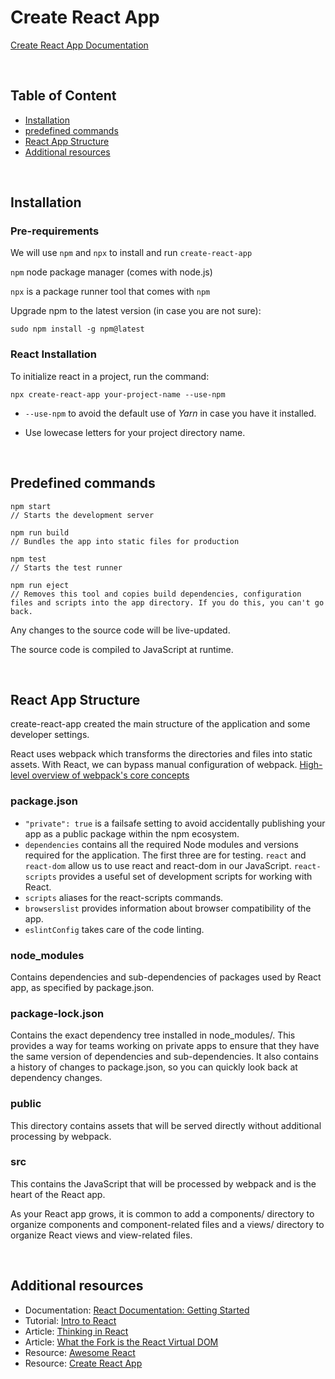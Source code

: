 # **Create React App**

[Create React App Documentation](https://create-react-app.dev/)

<br>

## **Table of Content**

- [Installation](#installation)
- [predefined commands](#pre-requirements)
- [React App Structure](#react-app-structure)
- [Additional resources](#additional-resources)

<br>

## **Installation**

### **Pre-requirements**

We will use `npm` and `npx` to install and run `create-react-app`

`npm` node package manager (comes with node.js)

`npx` is a package runner tool that comes with `npm`

Upgrade npm to the latest version (in case you are not sure):

```
sudo npm install -g npm@latest
```

### **React Installation**

To initialize react in a project, run the command:

```
npx create-react-app your-project-name --use-npm
```

- `--use-npm` to avoid the default use of _Yarn_ in case you have it installed.

- Use lowecase letters for your project directory name.

<br>

## **Predefined commands**

```JSX
npm start
// Starts the development server

npm run build
// Bundles the app into static files for production

npm test
// Starts the test runner

npm run eject
// Removes this tool and copies build dependencies, configuration files and scripts into the app directory. If you do this, you can't go back.
```

Any changes to the source code will be live-updated.

The source code is compiled to JavaScript at runtime.

<br>

## **React App Structure**

create-react-app created the main structure of the application and some developer settings.

React uses webpack which transforms the directories and files into static assets. With React, we can bypass manual configuration of webpack. [High-level overview of webpack's core concepts](https://webpack.js.org/concepts/)

### **package.json**

- `"private": true` is a failsafe setting to avoid accidentally publishing your app as a public package within the npm ecosystem.
- `dependencies` contains all the required Node modules and versions required for the application. The first three are for testing. `react` and `react-dom` allow us to use react and react-dom in our JavaScript. `react-scripts` provides a useful set of development scripts for working with React.
- `scripts` aliases for the react-scripts commands.
- `browserslist` provides information about browser compatibility of the app.
- `eslintConfig` takes care of the code linting.

### **node_modules**

Contains dependencies and sub-dependencies of packages used by React app, as specified by package.json.

### **package-lock.json**

Contains the exact dependency tree installed in node_modules/. This provides a way for teams working on private apps to ensure that they have the same version of dependencies and sub-dependencies. It also contains a history of changes to package.json, so you can quickly look back at dependency changes.

### **public**

This directory contains assets that will be served directly without additional processing by webpack.

### **src**

This contains the JavaScript that will be processed by webpack and is the heart of the React app.

As your React app grows, it is common to add a components/ directory to organize components and component-related files and a views/ directory to organize React views and view-related files.

<br>

## **Additional resources**

- Documentation: [React Documentation: Getting Started](https://reactjs.org/docs/getting-started.html)
- Tutorial: [Intro to React](https://reactjs.org/tutorial/tutorial.html)
- Article: [Thinking in React](https://reactjs.org/docs/thinking-in-react.html)
- Article: [What the Fork is the React Virtual DOM](https://maggieappleton.com/react-vdom)
- Resource: [Awesome React](https://github.com/enaqx/awesome-react)
- Resource: [Create React App](https://github.com/facebook/create-react-app)
